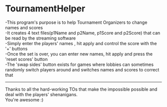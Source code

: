 # TournamentHelper

-This program's purpose is to help Tournament Organizers to change names and scores  
-It creates 4 text files(p1Name and p2Name, p1Score and p2Score) that can be read by the streaming software  
-Simply enter the players' names , hit apply and control the score with the '+' buttons  
-Once the set is over, you can enter new names, hit apply and press the 'reset scores' button  
-The 'swap sides' button exists for games where lobbies can sometimes randomly switch players around and switches names and scores to correct that
___________________________________________________________________________

Thanks to all the hard-working TOs that make the impossible possible and deal with the players' shenanigans.  
You're awesome :)
